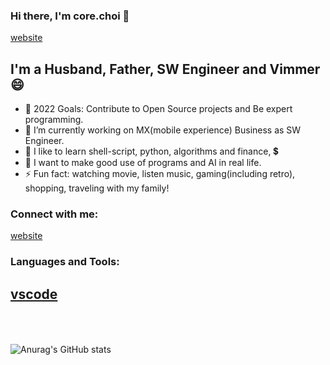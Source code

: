 ### Hi there, I'm core.choi 👋
[website]  

<!--
**al-hub/al-hub** is a ✨ _special_ ✨ repository because its `README.md` (this file) appears on your GitHub profile.

Here are some ideas to get you started:

- 🔭 I’m currently working on ...
- 🌱 I’m currently learning ...
- 👯 I’m looking to collaborate on ...
- 🤔 I’m looking for help with ...
- 💬 Ask me about ...
- 📫 How to reach me: ...
- 😄 Pronouns: ...
- ⚡ Fun fact: ...
- 🔭 I just launched my first course: [Become A VS Code SuperHero!][course]!
- 👯 I’m looking to collaborate with other content creators
-->

<!-- reference from https://raw.githubusercontent.com/codeSTACKr/codeSTACKr/master/README.md -->

## I'm a Husband, Father, SW Engineer and Vimmer 😄

- 🥅 2022 Goals: Contribute to Open Source projects and Be expert programming.
- 🔭 I’m currently working on MX(mobile experience) Business as SW Engineer.
- 🌱 I like to learn shell-script, python, algorithms and finance, 💲
- 🤔 I want to make good use of programs and AI in real life.
- ⚡ Fun fact: watching movie, listen music, gaming(including retro), shopping, traveling with my family!

### Connect with me:

[website]
<br />

### Languages and Tools:

[vscode]  
<br />
<br />
---

[website]: http://132.145.80.83/website/index.html  
[vscode]: https://vscode.dev/  

![Anurag's GitHub stats](https://github-readme-stats.vercel.app/api?username=al-hubID&show_icons=true&theme=radical)
